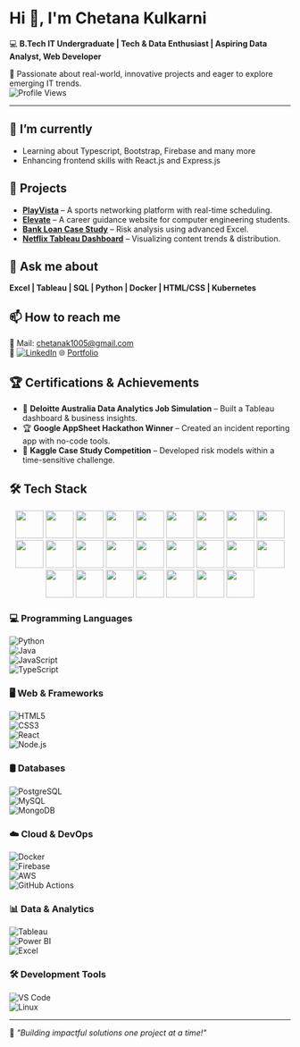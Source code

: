 # Hi 👋, I'm Chetana Kulkarni  
💻 **B.Tech IT Undergraduate | Tech & Data Enthusiast | Aspiring Data Analyst, Web Developer**  

🌟 Passionate about real-world, innovative projects and eager to explore emerging IT trends.  
![Profile Views](https://komarev.com/ghpvc/?username=chetanakulkarni&color=blue)

---

## 🌱 I’m currently  
- Learning about Typescript, Bootstrap, Firebase and many more 
- Enhancing frontend skills with React.js and Express.js  

## 🚀 Projects  
- **[PlayVista](https://playvista7.netlify.app/)** – A sports networking platform with real-time scheduling.  
- **[Elevate](https://ellevate.netlify.app/)** – A career guidance website for computer engineering students.  
- **[Bank Loan Case Study](https://github.com/chetanak10/Netflix-Tableau-Dashboard)** – Risk analysis using advanced Excel.  
- **[Netflix Tableau Dashboard](https://github.com/chetanak10/Netflix-Tableau-Dashboard)** – Visualizing content trends & distribution.

## 💬 Ask me about  
**Excel | Tableau | SQL | Python | Docker | HTML/CSS | Kubernetes**  

## 📫 How to reach me  
📩 Mail: chetanak1005@gmail.com  
💼 [![LinkedIn](https://img.shields.io/badge/LinkedIn-blue?style=for-the-badge&logo=linkedin)](https://www.linkedin.com/in/chetana-kulkarni-23a2542b3/) 
🌐 [Portfolio](https://drive.google.com/drive/folders/1RQ9fHJZRVykW70gUJ5OGyyH0jVaPU9Cr)

## 🏆 Certifications & Achievements  
- 🏅 **Deloitte Australia Data Analytics Job Simulation** – Built a Tableau dashboard & business insights.  
- 🏆 **Google AppSheet Hackathon Winner** – Created an incident reporting app with no-code tools.  
- 🎯 **Kaggle Case Study Competition** – Developed risk models within a time-sensitive challenge.  

## 🛠️ Tech Stack 
<p align="center">
  <img src="https://img.shields.io/badge/-000?&logo=c" height="50"/>
  <img src="https://img.shields.io/badge/-00599C?&logo=c%2B%2B" height="50"/>
  <img src="https://img.shields.io/badge/-3776AB?&logo=python" height="50"/>
  <img src="https://img.shields.io/badge/-F7DF1E?&logo=javascript" height="50"/>
  <img src="https://img.shields.io/badge/-3178C6?&logo=typescript" height="50"/>
  <img src="https://img.shields.io/badge/-00ADD8?&logo=go" height="50"/>
  <img src="https://img.shields.io/badge/-61DAFB?&logo=react" height="50"/>
  <img src="https://img.shields.io/badge/-43853D?&logo=node.js" height="50"/>
  <img src="https://img.shields.io/badge/-2496ED?&logo=docker" height="50"/>
  <img src="https://img.shields.io/badge/-FFCA28?&logo=firebase" height="50"/>
  <img src="https://img.shields.io/badge/-232F3E?&logo=amazon-aws" height="50"/>
  <img src="https://img.shields.io/badge/-47A248?&logo=mongodb" height="50"/>
  <img src="https://img.shields.io/badge/-181717?&logo=github" height="50"/>
  <img src="https://img.shields.io/badge/-F05032?&logo=git" height="50"/>
  <img src="https://img.shields.io/badge/-FCC624?&logo=linux" height="50"/>
  <img src="https://img.shields.io/badge/-007396?&logo=java" height="50"/>
  <img src="https://img.shields.io/badge/-E34F26?&logo=html5" height="50"/>
  <img src="https://img.shields.io/badge/-1572B6?&logo=css3" height="50"/>
  <img src="https://img.shields.io/badge/-336791?&logo=postgresql" height="50"/>
  <img src="https://img.shields.io/badge/-47A248?&logo=mongodb" height="50"/>
  <img src="https://img.shields.io/badge/-777BB4?&logo=php" height="50"/>
  <img src="https://img.shields.io/badge/-4479A1?&logo=mysql" height="50"/>
  <img src="https://img.shields.io/badge/-E97627?&logo=tableau" height="50"/>
  <img src="https://img.shields.io/badge/-F2C811?&logo=powerbi" height="50"/>
  <img src="https://img.shields.io/badge/-217346?&logo=microsoft-excel" height="50"/>
</p>



### **💻 Programming Languages**  
![Python](https://img.shields.io/badge/Python-3776AB?style=for-the-badge&logo=python&logoColor=white)  
![Java](https://img.shields.io/badge/Java-007396?style=for-the-badge&logo=java&logoColor=white)  
![JavaScript](https://img.shields.io/badge/JavaScript-F7DF1E?style=for-the-badge&logo=javascript&logoColor=black)  
![TypeScript](https://img.shields.io/badge/TypeScript-3178C6?style=for-the-badge&logo=typescript&logoColor=white)  

### **🖥️ Web & Frameworks**  
![HTML5](https://img.shields.io/badge/HTML5-E34F26?style=for-the-badge&logo=html5&logoColor=white)  
![CSS3](https://img.shields.io/badge/CSS3-1572B6?style=for-the-badge&logo=css3&logoColor=white)  
![React](https://img.shields.io/badge/React-61DAFB?style=for-the-badge&logo=react&logoColor=black)  
![Node.js](https://img.shields.io/badge/Node.js-43853D?style=for-the-badge&logo=node.js&logoColor=white)  

### **🛢️ Databases**  
![PostgreSQL](https://img.shields.io/badge/PostgreSQL-336791?style=for-the-badge&logo=postgresql&logoColor=white)  
![MySQL](https://img.shields.io/badge/MySQL-4479A1?style=for-the-badge&logo=mysql&logoColor=white)  
![MongoDB](https://img.shields.io/badge/MongoDB-47A248?style=for-the-badge&logo=mongodb&logoColor=white)  

### **☁️ Cloud & DevOps**  
![Docker](https://img.shields.io/badge/Docker-2496ED?style=for-the-badge&logo=docker&logoColor=white)  
![Firebase](https://img.shields.io/badge/Firebase-FFCA28?style=for-the-badge&logo=firebase&logoColor=black)  
![AWS](https://img.shields.io/badge/AWS-232F3E?style=for-the-badge&logo=amazon-aws&logoColor=white)  
![GitHub Actions](https://img.shields.io/badge/GitHub%20Actions-2088FF?style=for-the-badge&logo=github-actions&logoColor=white)  

### **📊 Data & Analytics**  
![Tableau](https://img.shields.io/badge/Tableau-E97627?style=for-the-badge&logo=tableau&logoColor=white)  
![Power BI](https://img.shields.io/badge/Power%20BI-F2C811?style=for-the-badge&logo=powerbi&logoColor=black)  
![Excel](https://img.shields.io/badge/Excel-217346?style=for-the-badge&logo=microsoft-excel&logoColor=white)  

### **🛠️ Development Tools**  
![VS Code](https://img.shields.io/badge/VS%20Code-007ACC?style=for-the-badge&logo=visual-studio-code&logoColor=white)  
![Linux](https://img.shields.io/badge/Linux-FCC624?style=for-the-badge&logo=linux&logoColor=black)  

---

🌟 *"Building impactful solutions one project at a time!"*
